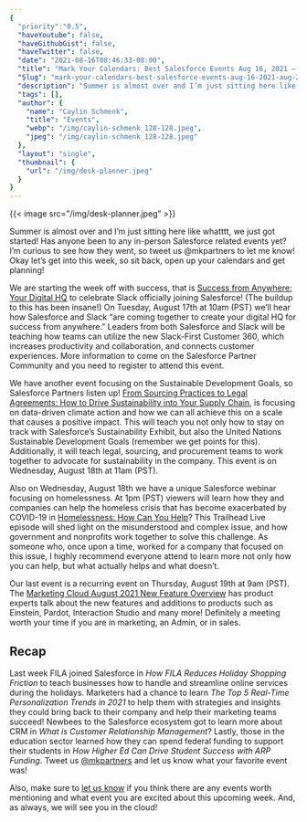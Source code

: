 ```yaml
---
{
  "priority":"0.5",
  "haveYoutube": false,
  "haveGithubGist": false,
  "haveTwitter": false,
  "date": "2021-08-16T08:46:33-08:00",
  "title": "Mark Your Calendars: Best Salesforce Events Aug 16, 2021 — Aug 20, 2021",
  "Slug": "mark-your-calendars-best-salesforce-events-aug-16-2021-aug-20-2021",
  "description": "Summer is almost over and I’m just sitting here like whatttt, we just got started! Has anyone been to any in-person Salesforce related...",
  "tags": [],
  "author": {
    "name": "Caylin Schmenk",
    "title": "Events",
    "webp": "/img/caylin-schmenk_128-128.jpeg",
    "jpeg": "/img/caylin-schmenk_128-128.jpeg"
  },
  "layout": "single",
  "thumbnail": {
    "url": "/img/desk-planner.jpeg"
  }
}
---
```



{{< image src="/img/desk-planner.jpeg" >}}

Summer is almost over and I’m just sitting here like whatttt, we just got started! Has anyone been to any in-person Salesforce related events yet? I’m curious to see how they went, so tweet us @mkpartners to let me know! Okay let’s get into this week, so sit back, open up your calendars and get planning!

We are starting the week off with success, that is [Success from Anywhere: Your Digital HQ](https://www.salesforce.com/events-master/digital-hq/) to celebrate Slack officially joining Salesforce! (The buildup to this has been insane!) On Tuesday, August 17th at 10am (PST) we’ll hear how Salesforce and Slack “are coming together to create your digital HQ for success from anywhere.” Leaders from both Salesforce and Slack will be teaching how teams can utilize the new Slack-First Customer 360, which increases productivity and collaboration, and connects customer experiences. More information to come on the Salesforce Partner Community and you need to register to attend this event.

We have another event focusing on the Sustainable Development Goals, so Salesforce Partners listen up! [From Sourcing Practices to Legal Agreements: How to Drive Sustainability into Your Supply Chain](https://www.salesforce.com/form/events/webinars/form-rss/3313568), is focusing on data-driven climate action and how we can all achieve this on a scale that causes a positive impact. This will teach you not only how to stay on track with Salesforce’s Sustainability Exhibit, but also the United Nations Sustainable Development Goals (remember we get points for this). Additionally, it will teach legal, sourcing, and procurement teams to work together to advocate for sustainability in the company. This event is on Wednesday, August 18th at 11am (PST).

Also on Wednesday, August 18th we have a unique Salesforce webinar focusing on homelessness. At 1pm (PST) viewers will learn how they and companies can help the homeless crisis that has become exacerbated by COVID-19 in [Homelessness: How Can You Help](https://trailhead.salesforce.com/live/broadcasts/a2r3k000001vDQ0/homelessness-how-can-your-company-help)? This Trailhead Live episode will shed light on the misunderstood and complex issue, and how government and nonprofits work together to solve this challenge. As someone who, once upon a time, worked for a company that focused on this issue, I highly recommend everyone attend to learn more not only how you can help, but what actually helps and what doesn’t.

Our last event is a recurring event on Thursday, August 19th at 9am (PST). The [Marketing Cloud August 2021 New Feature Overview](https://www.salesforce.com/form/events/webinars/form-rss/3258298) has product experts talk about the new features and additions to products such as Einstein, Pardot, Interaction Studio and many more! Definitely a meeting worth your time if you are in marketing, an Admin, or in sales.

Recap
------

Last week FILA joined Salesforce in *How FILA Reduces Holiday Shopping Friction* to teach businesses how to handle and streamline online services during the holidays. Marketers had a chance to learn *The Top 5 Real-Time Personalization Trends in 2021* to help them with strategies and insights they could bring back to their company and help their marketing teams succeed! Newbees to the Salesforce ecosystem got to learn more about CRM in *What is Customer Relationship Management*? Lastly, those in the education sector learned how they can spend federal funding to support their students in *How Higher Ed Can Drive Student Success with ARP Funding*. Tweet us [@mkpartners](http://www.twitter.com/mkpartners) and let us know what your favorite event was!

Also, make sure to [let us know](https://appexchange.salesforce.com/appxConsultingListingDetail?listingId=a0N30000001gF9jEAE&utm_source=mkp&utm_medium=referral&utm_campaign=logigear-mkp-tpp) if you think there are any events worth mentioning and what event you are excited about this upcoming week. And, as always, we will see you in the cloud!
